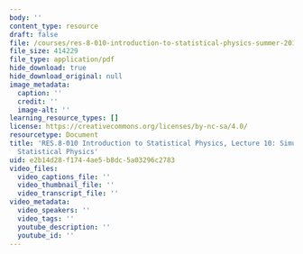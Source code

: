 ```yaml
---
body: ''
content_type: resource
draft: false
file: /courses/res-8-010-introduction-to-statistical-physics-summer-2018/mitres_8_010su18_lec10.pdf
file_size: 414229
file_type: application/pdf
hide_download: true
hide_download_original: null
image_metadata:
  caption: ''
  credit: ''
  image-alt: ''
learning_resource_types: []
license: https://creativecommons.org/licenses/by-nc-sa/4.0/
resourcetype: Document
title: 'RES.8-010 Introduction to Statistical Physics, Lecture 10: Simulations in
  Statistical Physics'
uid: e2b14d28-f174-4ae5-b8dc-5a03296c2783
video_files:
  video_captions_file: ''
  video_thumbnail_file: ''
  video_transcript_file: ''
video_metadata:
  video_speakers: ''
  video_tags: ''
  youtube_description: ''
  youtube_id: ''
---
```

